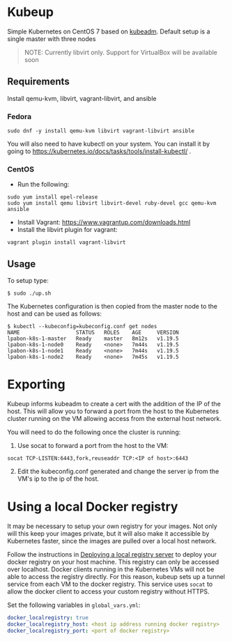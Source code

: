 # Kubeup
Simple Kubernetes on CentOS 7 based on
[kubeadm](http://kubernetes.io/docs/admin/kubeadm/). Default setup is a single
master with three nodes

> NOTE: Currently libvirt only. Support for VirtualBox will be available soon

## Requirements

Install qemu-kvm, libvirt, vagrant-libvirt, and ansible

### Fedora

```
sudo dnf -y install qemu-kvm libvirt vagrant-libvirt ansible
```

You will also need to have kubectl on your system. You can install it by going
to https://kubernetes.io/docs/tasks/tools/install-kubectl/ .

### CentOS

* Run the following:

```
sudo yum install epel-release
sudo yum install qemu libvirt libvirt-devel ruby-devel gcc qemu-kvm ansible
```

* Install Vagrant: https://www.vagrantup.com/downloads.html
* Install the libvirt plugin for vagrant:

```
vagrant plugin install vagrant-libvirt
```

## Usage

To setup type:

```
$ sudo ./up.sh
```

The Kubernetes configuration is then copied from the master node to the host and can be used as follows:

```
$ kubectl --kubeconfig=kubeconfig.conf get nodes
NAME                  STATUS   ROLES    AGE     VERSION
lpabon-k8s-1-master   Ready    master   8m12s   v1.19.5
lpabon-k8s-1-node0    Ready    <none>   7m44s   v1.19.5
lpabon-k8s-1-node1    Ready    <none>   7m44s   v1.19.5
lpabon-k8s-1-node2    Ready    <none>   7m45s   v1.19.5
```

# Exporting
Kubeup informs kubeadm to create a cert with the addition of the IP of the host.
This will allow you to forward a port from the host to the Kubernetes cluster
running on the VM allowing access from the external host network.

You will need to do the following once the cluster is running:

1. Use socat to forward a port from the host to the VM:

```
socat TCP-LISTEN:6443,fork,reuseaddr TCP:<IP of host>:6443
```

2. Edit the kubeconfig.conf generated and change the server ip from the VM's ip
   to the ip of the host.


# Using a local Docker registry
It may be necessary to setup your own registry for your images. Not only
will this keep your images private, but it will also make it accessible
by Kubernetes faster, since the images are pulled over a local host network.

Follow the instructions in [Deploying a local registry server](https://docs.docker.com/registry/deploying/)
to deploy your docker registry on your host machine.  This registry can only be
accessed over localhost. Docker clients running in the Kubernetes VMs will not
be able to access the registry directly. For this reason, kubeup sets up a
tunnel service from each VM to the docker registry. This service uses `socat`
to allow the docker client to access your custom registry without HTTPS.

Set the following variables in `global_vars.yml`:

```yaml
docker_localregistry: true
docker_localregistry_host: <host ip address running docker registry>
docker_localregistry_port: <port of docker registry>
```

